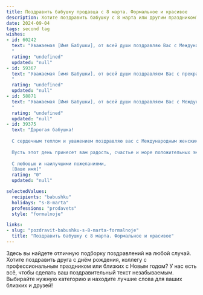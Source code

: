 ```yaml
---
title: Поздравить бабушку продавца с 8 марта. Формальное и красивое
description: Хотите поздравить бабушку с 8 марта или другим праздником? Наш ИИ создаст незабываемое поздравление, а вы обязательно выделитесь среди других.  
date: 2024-09-04
tags: second tag
wishes:
- id: 60242
  text: "Уважаемая [Имя Бабушки], от всей души поздравляю Вас с Международным женским днем 8 Марта! Желаю Вам крепкого здоровья, радости, тепла и уюта в Вашем доме. Пусть Ваша работа продавца приносит Вам удовлетворение и финансовое благополучие. С праздником!
  "
  rating: "undefined"
  updated: "null"
- id: 59367
  text: "Уважаемая [имя Бабушки], от всей души поздравляем Вас с прекрасным весенним праздником 8 Марта! Желаем Вам крепкого здоровья, семейного благополучия, радости и тепла. Пусть Ваша доброта и мудрость всегда будут опорой для близких, а Ваши трудовые будни, как продавца, будут наполнены успехом и признанием!
  "
  rating: "undefined"
  updated: "null"
- id: 58871
  text: "Уважаемая [Имя Бабушки], от всей души поздравляем Вас с Международным женским днем! Желаем Вам крепкого здоровья, бодрости духа, радости и любви. Пусть Ваша работа приносит Вам только удовольствие, а ваши покупатели всегда будут довольны Вашей добротой и профессионализмом. С праздником!
  "
  rating: "undefined"
  updated: "null"
- id: 39375
  text: "Дорогая бабушка!
  
  С сердечным теплом и уважением поздравляю вас с Международным женским днем 8 марта! В этот замечательный день хочу выразить вам свою глубокую благодарность за вашу любовь, заботу и мудрость. Ваш труд, как продавца, всегда был отмечен терпением и добротой, а ваш жизненный опыт служит примером для всех нас.
  
  Пусть этот день принесет вам радость, счастье и море положительных эмоций. Желаю здоровья, благополучия и всегда яркого солнца в душе!
  
  С любовью и наилучшими пожеланиями,
  [Ваше имя]"
  rating: "0"
  updated: "null"

selectedValues:
  recipients: "babushku"
  holidays: "s-8-marta"
  professions: "prodavets"
  style: "formalnoje"

links:
- slug: "pozdravit-babushku-s-8-marta-formalnoje"
  title: "Поздравить бабушку с 8 марта. Формальное и красивое"
---
```


Здесь вы найдете отличную подборку поздравлений на любой случай. 
Хотите поздравить друга с днём рождения, коллегу с профессиональным праздником или близких с Новым годом? У нас есть всё, чтобы сделать ваш поздравительный текст незабываемым. Выбирайте нужную категорию и находите лучшие слова для ваших близких и друзей!
